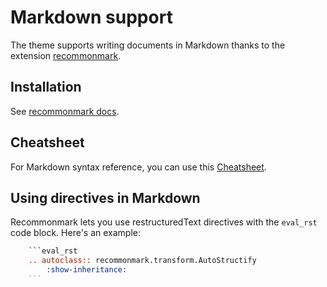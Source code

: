 # Markdown support

The theme supports writing documents in Markdown thanks to the extension [recommonmark](https://github.com/readthedocs/recommonmark).

## Installation

See [recommonmark docs](https://recommonmark.readthedocs.io/en/latest/).

## Cheatsheet

For Markdown syntax reference, you can use this [Cheatsheet](https://github.com/adam-p/markdown-here/wiki/Markdown-Cheatsheet>).

## Using directives in Markdown

Recommonmark lets you use restructuredText directives with the `eval_rst` code block. Here's an example:

````rst
    ```eval_rst
    .. autoclass:: recommonmark.transform.AutoStructify
        :show-inheritance:
    ```
````
